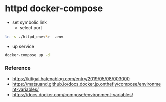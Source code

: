 httpd docker-compose
=======

- set symbolic link
    - select port
```Bash
ln -s ./httpd_env<*>  .env
```

- up service
```Bash
docker-compose up -d
```


### Reference
- https://kitigai.hatenablog.com/entry/2019/05/08/003000
- https://matsuand.github.io/docs.docker.jp.onthefly/compose/environment-variables/
- https://docs.docker.com/compose/environment-variables/

